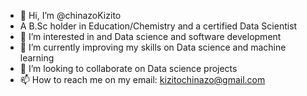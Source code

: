 - 👋 Hi, I’m @chinazoKizito
- A B.Sc holder in Education/Chemistry and a certified Data Scientist
- 👀 I’m interested in and Data science and software development
- 🌱 I’m currently improving my skills on Data science and machine learning
- 💞️ I’m looking to collaborate on Data science projects
- 📫 How to reach me on my email: kizitochinazo@gmail.com
<!---
chinazoKizito/chinazoKizito is a ✨ special ✨ repository because its `README.md` (this file) appears on your GitHub profile.
You can click the Preview link to take a look at your changes.
--->
